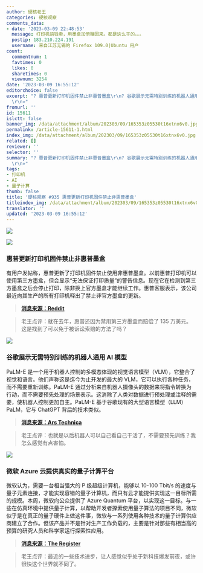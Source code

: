 ```yaml
---
author: 硬核老王
categories: 硬核观察
comments_data:
- date: '2023-03-09 22:48:53'
  message: 打印机赔钱卖，用墨盒加倍赚回来。都是这么干的。。。
  postip: 183.210.224.191
  username: 来自江苏无锡的 Firefox 109.0|Ubuntu 用户
count:
  commentnum: 1
  favtimes: 0
  likes: 0
  sharetimes: 0
  viewnum: 3254
date: '2023-03-09 16:55:12'
editorchoice: false
excerpt: "? 惠普更新打印机固件禁止非惠普墨盒\r\n? 谷歌展示无需特别训练的机器人通用 AI 模型\r\n? 微软 Azure 云提供真实的量子计算平台\r\n»
  \r\n»"
fromurl: ''
id: 15611
islctt: false
banner_img: /data/attachment/album/202303/09/165353z05530t16xtnx6v0.jpg
permalink: /article-15611-1.html
index_img: /data/attachment/album/202303/09/165353z05530t16xtnx6v0.jpg
related: []
reviewer: ''
selector: ''
summary: "? 惠普更新打印机固件禁止非惠普墨盒\r\n? 谷歌展示无需特别训练的机器人通用 AI 模型\r\n? 微软 Azure 云提供真实的量子计算平台\r\n»
  \r\n»"
tags:
- 打印机
- AI
- 量子计算
thumb: false
title: '硬核观察 #935 惠普更新打印机固件禁止非惠普墨盒'
titleindex_img: /data/attachment/album/202303/09/165353z05530t16xtnx6v0.jpg
translator: ''
updated: '2023-03-09 16:55:12'
---
```


![](/data/attachment/album/202303/09/165353z05530t16xtnx6v0.jpg)


![](/data/attachment/album/202303/09/165402i9iqog45j9oqf4h9.jpg)


### 惠普更新打印机固件禁止非惠普墨盒


有用户发帖称，惠普更新了打印机固件禁止使用非惠普墨盒。以前惠普打印机可以使用第三方墨盒，但会显示“无法保证打印质量”的警告信息。现在它在检测到第三方墨盒之后会停止打印，除非换上官方墨盒才能继续工作。惠普客服表示，该公司最近向其生产的所有打印机释出了禁止非官方墨盒的更新。



> 
> **[消息来源：Reddit](https://www.reddit.com/r/assholedesign/comments/11l4kne/hp_have_updated_their_printers_to_outright_ban/)**
> 
> 
> 



> 
> 老王点评：就在去年，惠普还因为禁用第三方墨盒而赔偿了 135 万美元。这是找到了可以免于被诉讼索赔的方法了吗？
> 
> 
> 


![](/data/attachment/album/202303/09/165414vzdm2444zm9m74wg.jpg)


### 谷歌展示无需特别训练的机器人通用 AI 模型


PaLM-E 是一个用于机器人控制的多模态体现的视觉语言模型（VLM），它整合了视觉和语言。他们声称这是迄今为止开发的最大的 VLM，它可以执行各种任务，而不需要重新训练。PaLM-E 通过分析来自机器人摄像头的数据来将指令转换为行动，而不需要预先处理的场景表示。这消除了人类对数据进行预处理或注释的需要，使机器人控制更加自主。PaLM-E 基于谷歌现有的大型语言模型（LLM）PaLM，它与 ChatGPT 背后的技术类似。



> 
> **[消息来源：Ars Technica](https://arstechnica.com/?p=1922315)**
> 
> 
> 



> 
> 老王点评：也就是以后机器人可以自己看自己干活了，不需要预先训练？我怎么感觉有点害怕。
> 
> 
> 


![](/data/attachment/album/202303/09/165453xj7v8jsrjjrzmjlj.jpg)


### 微软 Azure 云提供真实的量子计算平台


微软认为，需要一台相当强大的 P 级超级计算机，能够以 10-100 Tbit/s 的速度与量子元素连接，才能实现容错的量子计算机，而只有云才能提供实现这一目标所需的规模。本周，微软向公众提供了 Azure Quantum 平台，以实现这一目标。与一些在仿真环境中提供量子计算，以帮助开发者探索使用量子算法的项目不同，微软似乎是在真正的量子硬件上做这件事，微软与一系列使用各种技术的量子计算供应商建立了合作。但该产品并不是针对生产工作负载的，主要是针对那些有相当高的预算的研究人员和科学家运行探索性应用。



> 
> **[消息来源：The Register](https://www.theregister.com/2023/03/09/microsoft_azure_quantum_apps/)**
> 
> 
> 



> 
> 老王点评：最近的一些技术进步，让人感觉似乎处于新科技爆发前夜，或许很快这个世界就不同了。
> 
> 
>